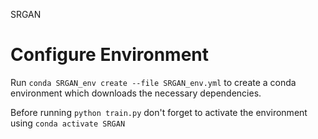 SRGAN

# Configure Environment
Run `conda SRGAN_env create --file SRGAN_env.yml` to create a conda environment which downloads the necessary dependencies. 

Before running `python train.py` don't forget to activate the environment using `conda activate SRGAN`
